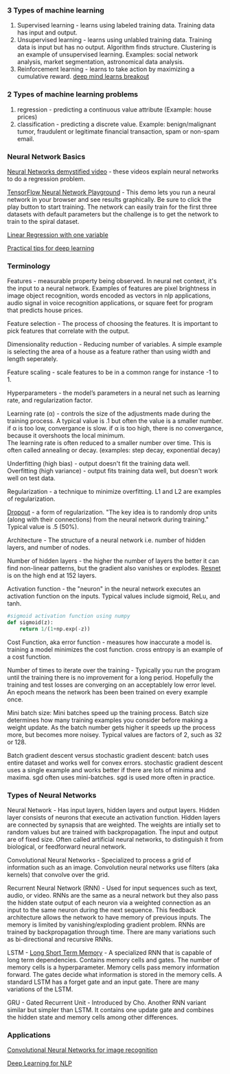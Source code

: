 ### 3 Types of machine learning
1. Supervised learning - learns using labeled training data.  Training data has input and output.  
2. Unsupervised learning - learns using unlabled training data.  Training data is input but has no output.  Algorithm finds structure. Clustering is an example of unsupervised learning. Examples: social network analysis, market segmentation, astronomical data analysis.  
3. Reinforcement learning - learns to take action by maximizing a cumulative reward. [deep mind learns breakout](https://www.youtube.com/watch?v=V1eYniJ0Rnk)  

### 2 Types of machine learning problems
1. regression - predicting a continuous value attribute (Example: house prices)
2. classification - predicting a discrete value. Example: benign/malignant tumor, fraudulent or legitimate financial transaction, spam or non-spam email.

### Neural Network Basics
[Neural Networks demystified video](https://www.youtube.com/watch?v=bxe2T-V8XRs) - these videos explain neural networks to do a regression problem.  

[TensorFlow Neural Network Playground](http://playground.tensorflow.org/#activation=tanh&batchSize=10&dataset=circle&regDataset=reg-plane&learningRate=0.03&regularizationRate=0&noise=0&networkShape=4,2&seed=0.28720&showTestData=false&discretize=false&percTrainData=50&x=true&y=true&xTimesY=false&xSquared=false&ySquared=false&cosX=false&sinX=false&cosY=false&sinY=false&collectStats=false&problem=classification&initZero=false)  - This demo lets you run a neural network in your browser and see results graphically. Be sure to click the play button to start training. The network can easily train for the first three datasets with default parameters but the challenge is to get the network to train to the spiral dataset.  

[Linear Regression with one variable](https://github.com/andrewt3000/MachineLearning/blob/master/LinearRegression.md)  

[Practical tips for deep learning](http://yyue.blogspot.com/2015/01/a-brief-overview-of-deep-learning.html)  

### Terminology
Features - measurable property being observed. In neural net context, it's  the input to a neural network.  Examples of features are pixel brightness in image object recognition, words encoded as vectors in nlp applications, audio signal in voice recognition applications, or square feet for program that predicts house prices.  
  
Feature selection - The process of choosing the features. It is important to pick features that correlate with the output. 

Dimensionality reduction - Reducing number of variables.  A simple example is selecting the area of a house as a feature rather than using width and length seperately.    

Feature scaling - scale features to be in a common range for instance -1 to 1.    

Hyperparameters - the model’s parameters in a neural net such as learning rate, and regularization factor.	

Learning rate (&alpha;) - controls the size of the adjustments made during the training process. A typical value is .1 but often the value is a smaller number.  
if &alpha; is too low, convergance is slow.
if &alpha; is too high, there is no convergance, because it overshoots the local minimum.  
The learning rate is often reduced to a smaller number over time. This is often called annealing or decay. (examples: step decay, exponential decay)  

Underfitting (high bias) - output doesn't fit the training data well.  
Overfitting (high variance) - output fits training data well, but doesn't work well on test data.  

Regularization - a technique to minimize overfitting. L1 and L2 are examples of regularization.  

[Dropout](https://www.cs.toronto.edu/~hinton/absps/JMLRdropout.pdf) - a form of regularization. "The key idea is to randomly drop units (along with their connections) from the neural network during training." Typical value is .5 (50%).    

Architecture - The structure of a neural network i.e. number of hidden layers, and number of nodes. 

Number of hidden layers - the higher the number of layers the better it can find non-linear patterns, but the gradient also vanishes or explodes.  [Resnet](https://arxiv.org/abs/1512.03385) is on the high end at 152 layers.

Activation function - the "neuron" in the neural network executes an activation function on the inputs. Typical values include sigmoid, ReLu, and tanh.  

```python
#sigmoid activation function using numpy
def sigmoid(z):
    return 1/(1+np.exp(-z))
```

Cost Function, aka error function - measures how inaccurate a model is. training a model minimizes the cost function. cross entropy is an example of a cost function.  

Number of times to iterate over the training - Typically you run the program until the training there is no improvement for a long period. Hopefully the training and test losses are converging on an acceptablely low error level. An epoch means the network has been been trained on every example once.  

Mini batch size: Mini batches speed up the training process. Batch size determines how many training examples you consider before making a weight update. As the batch number gets higher it speeds up the process more, but becomes more noisey. Typical values are factors of 2, such as 32 or 128.

Batch gradient descent versus stochastic gradient descent: batch uses entire dataset and works well for convex errors. stochastic gradient descent uses a single example and works better if there are lots of minima and maxima. sgd often uses mini-batches. sgd is used more often in practice.  

### Types of Neural Networks
Neural Network - Has input layers, hidden layers and output layers. Hidden layer consists of neurons that execute an activation function. Hidden layers are connected by synapsis that are weighted. The weights are intially set to random values but are trained with backpropagation.  The input and output are of fixed size. Often called artificial neural networks, to distinguish it from biological, or feedforward neural network. 

Convolutional Neural Networks - Specialized to process a grid of information such as an image. Convolution neural networks use filters (aka kernels) that convolve over the grid.    

Recurrent Neural Network (RNN) - Used for input sequences such as text, audio, or video. RNNs are the same as a neural network but they also pass the hidden state output of each neuron via a weighted connection as an input to the same neuron during the next sequence. This feedback architecture allows the network to have memory of previous inputs. The memory is limited by vanishing/exploding gradient problem. RNNs are trained by backpropagation through time.  There are many variations such as bi-directional and recursive RNNs.    

LSTM - [Long Short Term Memory](http://deeplearning.cs.cmu.edu/pdfs/Hochreiter97_lstm.pdf) - A specialized RNN that is capable of long term dependencies. Contains memory cells and gates. The number of memory cells is a hyperparameter. Memory cells pass memory information forward. The gates decide what information is stored in the memory cells. A standard LSTM has a forget gate and an input gate. There are many variations of the LSTM.  

GRU - Gated Recurrent Unit - Introduced by Cho. Another RNN variant similar but simpler than LSTM. It contains one update gate and combines the hidden state and memory cells among other differences.  

### Applications

[Convolutional Neural Networks for image recognition](https://github.com/andrewt3000/MachineLearning/blob/master/cnn4Images.md)  

[Deep Learning for NLP](https://github.com/andrewt3000/DL4NLP/blob/master/README.md)
